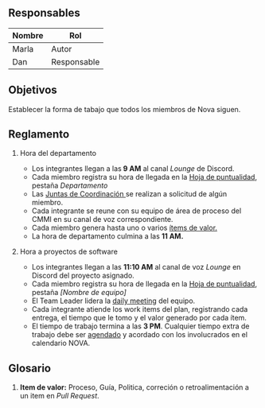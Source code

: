 ## Responsables
| Nombre    | Rol            | 
| --------- | -------------- | 
| Marla     | Autor          | 
| Dan       | Responsable    |

## Objetivos
Establecer la forma de tabajo que todos los miembros de Nova siguen.

## Reglamento
1. Hora del departamento
    <ul>
    
    <li>
        Los integrantes llegan a las<b> 9 AM</b> al         canal <i>Lounge</i> de Discord.</a>
    </li>
    
    <li>
        Cada miembro registra su hora de llegada en la <a href="https://docs.google.com/spreadsheets/d/1FvGz9Ncpo9nJJBli_HoE3SdM_V-6NslJ0DPnj84xclk/edit#gid=0">Hoja de puntualidad</a>, pestaña <i>Departamento</i>
    </li>
    
    <li>Las <a href="https://github.com/novaDepto/Nova/wiki/Proceso-de-Daily-Meeting">Juntas de Coordinación </a>se realizan a solicitud de algún miembro.
    </li>
    
    <li>
        Cada integrante se reune con su equipo de           área de proceso del CMMI en su canal de voz         correspondiente. 
    </li>
    
    <li>
        Cada miembro genera hasta uno o varios 
        <a href="#glosario1"> ítems de valor.</a>  
    </li>
    
    <li>
        La hora de departamento culmina a las 
        <b> 11 AM.</b> 
    </li>
        
    </ul>
2. Hora a proyectos de software
    <ul>
    
    <li>
    Los integrantes llegan a las <b>11:10 AM</b>  al canal de voz <i>Lounge</i> en Discord del proyecto asignado.
    </li>
    
    <li>
        Cada miembro registra su hora de llegada en la <a href="https://docs.google.com/spreadsheets/d/1FvGz9Ncpo9nJJBli_HoE3SdM_V-6NslJ0DPnj84xclk/edit#gid=0">Hoja de puntualidad</a>, pestaña <i>[Nombre de equipo]</i>
    </li>
    
    <li>
    El Team Leader lidera la <a href="https://github.com/novaDepto/Nova/wiki/Proceso-de-Daily-Meeting">daily meeting</a> del equipo.</a>
    </li>
    
    <li>
    Cada integrante atiende los work items del plan, registrando cada entrega, el tiempo que le tomo y el valor generado por cada ítem.
    </li>
    
    <li>
        El tiempo de trabajo termina a las <b>3 PM</b>. Cualquier tiempo extra de trabajo debe ser <a href="https://github.com/novaDepto/Nova/wiki/Gu%C3%ADa-para-agendar-eventos">agendado<a> y acordado con los involucrados en el calendario NOVA. 
    </li>
    
    </ul>


## Glosario
1. <b id="glosario1">Item de valor:</b> Proceso, Guía, Politica, correción o retroalimentación a un item en <i>Pull Request</i>.